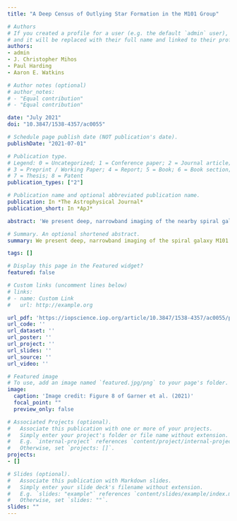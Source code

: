 ```yaml
---
title: "A Deep Census of Outlying Star Formation in the M101 Group"

# Authors
# If you created a profile for a user (e.g. the default `admin` user), write the username (folder name) here 
# and it will be replaced with their full name and linked to their profile.
authors:
- admin
- J. Christopher Mihos
- Paul Harding
- Aaron E. Watkins

# Author notes (optional)
# author_notes:
# - "Equal contribution"
# - "Equal contribution"

date: "July 2021"
doi: "10.3847/1538-4357/ac0055"

# Schedule page publish date (NOT publication's date).
publishDate: "2021-07-01"

# Publication type.
# Legend: 0 = Uncategorized; 1 = Conference paper; 2 = Journal article;
# 3 = Preprint / Working Paper; 4 = Report; 5 = Book; 6 = Book section;
# 7 = Thesis; 8 = Patent
publication_types: ["2"]

# Publication name and optional abbreviated publication name.
publication: In *The Astrophysical Journal*
publication_short: In *ApJ*

abstract: 'We present deep, narrowband imaging of the nearby spiral galaxy M101 and its group environment to search for star-forming dwarf galaxies and outlying HII regions. Using the Burrell Schmidt telescope, we target the brightest emission lines of star-forming regions, H$\alpha$, H$\beta$, and [OIII], to detect potential outlying star-forming regions. Our survey covers ~6 deg$^{2}$ around M101, and we detect objects in emission down to an Hα flux level of $5.7 × 10^{-17}$ erg s$^{-1}$ cm$^{-2}$ (equivalent to a limiting star formation rate of $1.7 × 10^{-6}$ $M_\odot$ yr$^{-1}$ at the distance of M101). After careful removal of background contaminants and foreground M stars, we detect 19 objects in emission in all three bands and 8 objects in emission in Hα and [OIII]. We compare the structural and photometric properties of the detected sources to Local Group dwarf galaxies and star-forming galaxies in the 11HUGS and SINGG surveys. We find no large population of outlying HII regions or undiscovered star-forming dwarfs in the M101 Group, as most sources (93%) are consistent with being M101 outer-disk HII regions. Only two sources were associated with other galaxies: a faint star-forming satellite of the background galaxy NGC 5486 and a faint outlying HII region near the M101 companion NGC 5474. We also find no narrowband emission associated with recently discovered ultradiffuse galaxies and starless H I clouds near M101. The lack of any hidden population of low-luminosity star-forming dwarfs around M101 suggests a rather shallow faint-end slope (as flat as $\alpha ~ -1.0$) for the star-forming luminosity function in the M101 Group. We discuss our results in the context of tidally triggered star formation models and the interaction history of the M101 Group.'

# Summary. An optional shortened abstract.
summary: We present deep, narrowband imaging of the spiral galaxy M101 and its group environment to search for star-forming dwarf galaxies and outlying HII regions. We find no large population of outlying HII regions or undiscovered star-forming dwarfs in the M101 Group, as most sources (93%) are consistent with being M101 outer-disk HII regions. The lack of any hidden population of low-luminosity star-forming dwarfs around M101 suggests a shallow faint-end slope (as flat at $\alpha ~ -1.0$) for the star-forming luminosity function in the M101 Group.

tags: []

# Display this page in the Featured widget?
featured: false

# Custom links (uncomment lines below)
# links:
# - name: Custom Link
#   url: http://example.org

url_pdf: 'https://iopscience.iop.org/article/10.3847/1538-4357/ac0055/pdf'
url_code: ''
url_dataset: ''
url_poster: ''
url_project: ''
url_slides: ''
url_source: ''
url_video: ''

# Featured image
# To use, add an image named `featured.jpg/png` to your page's folder. 
image:
  caption: 'Image credit: Figure 8 of Garner et al. (2021)'
  focal_point: ""
  preview_only: false

# Associated Projects (optional).
#   Associate this publication with one or more of your projects.
#   Simply enter your project's folder or file name without extension.
#   E.g. `internal-project` references `content/project/internal-project/index.md`.
#   Otherwise, set `projects: []`.
projects: 
- []

# Slides (optional).
#   Associate this publication with Markdown slides.
#   Simply enter your slide deck's filename without extension.
#   E.g. `slides: "example"` references `content/slides/example/index.md`.
#   Otherwise, set `slides: ""`.
slides: ""
---
```


<!-- {{% callout note %}}
Click the *Cite* button above to demo the feature to enable visitors to import publication metadata into their reference management software.
{{% /callout %}}

{{% callout note %}}
Create your slides in Markdown - click the *Slides* button to check out the example.
{{% /callout %}}

Supplementary notes can be added here, including [code, math, and images](https://wowchemy.com/docs/writing-markdown-latex/). -->
